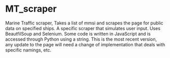# MT_scraper
Marine Traffic scraper, Takes a list of mmsi and scrapes the page for public data on specified ships.
A specific scraper that simulates user input. Uses BeautfilSoup and Selenium. Some code is written in JavaScript and is accessed through Python using a string. This is the most recent version, any update to the page will need a change of implementation that deals with specific namings, etc.
